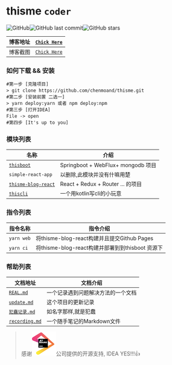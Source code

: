 # thisme ```coder``` 

![GitHub](https://img.shields.io/github/license/chenmoand/thisme)![GitHub last commit](https://img.shields.io/github/last-commit/chenmoand/thisme)![GitHub stars](https://img.shields.io/github/stars/chenmoand/thisme)


| 博客地址 | [```Chick Here```](https://new.brageast.com) |
| :------: | :------------------------------------------: |
| 博客截图 |        [```Chick Here```](./doc/img/)        |


### 如何下载 && 安装

```txt
#第一步 [克隆项目]
> git clone https://github.com/chenmoand/thisme.git 
#第二步 [安装前置 二选一]
> yarn deploy:yarn 或者 npm deploy:npm
#第三步 [打开IDEA]
File -> open
#第四步 [It's up to you]
```

### 模块列表

| 名称                                           | 介绍                               |
| ---------------------------------------------- | ---------------------------------- |
| [```thisboot```](./thisboot)                   | Springboot + WebFlux+ mongodb 项目 |
| ```simple-react-app```   | 以删除,此模块并没有什嘛用楚             |
| [```thisme-blog-react```](./thisme-blog-react) | React + Redux + Router ... 的项目  |
| [```thiscli```](./Ktmd)                           | 一个用kotlin写cli的小玩意          |

###  指令列表

| 指令名称       | 指令介绍                                         |
| -------------- | ------------------------------------------------ |
| ```yarn web``` | 将thisme-blog-react构建并且提交Github Pages      |
| ```yarn ci```  | 将thisme-blog-react构建并部署到到thisboot 资源下 |

###  帮助列表

| 文档地址                 | 文档介绍 |
| ------------------------ | -------- |
| [```REAL.md```](./doc/REAL.md) | 一个记录遇到问题解决方法的一个文档 |
| [```update.md```](./doc/update.md) | 这个项目的更新记录 |
| [```犯蠢记录.md```](./doc/犯蠢记录.md) | 如名字那样,就是犯蠢 |
| [```recording.md```](./doc/recording.md) | 一个随手笔记的Markdown文件 |


> 感谢[![jetbrains](./doc/img/jetbrains.png)](https://www.jetbrains.com/?from=thisme)公司提供的开源支持, IDEA YES!!!👍